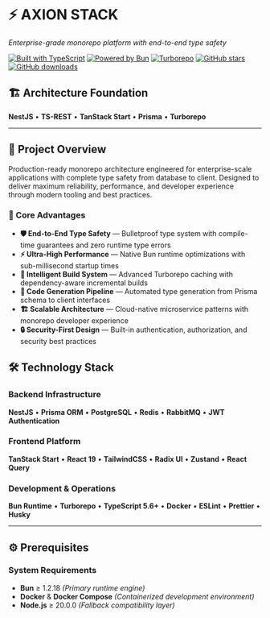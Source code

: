 # ⚡ AXION STACK

_Enterprise-grade monorepo platform with end-to-end type safety_

[![Built with TypeScript](https://img.shields.io/badge/Built%20with-TypeScript-3178c6.svg)](https://www.typescriptlang.org/)
[![Powered by Bun](https://img.shields.io/badge/Powered%20by-Bun-f472b6.svg)](https://bun.sh/)
[![Turborepo](https://img.shields.io/badge/Built%20with-Turborepo-ef4444.svg)](https://turbo.build/)
[![GitHub stars](https://img.shields.io/github/stars/DKeken/axion-stack?style=social)](https://github.com/DKeken/axion-stack/stargazers)
[![GitHub downloads](https://img.shields.io/github/downloads/DKeken/axion-stack/total?color=brightgreen)](https://github.com/DKeken/axion-stack/releases)

## 🏗️ Architecture Foundation

**NestJS** • **TS-REST** • **TanStack Start** • **Prisma** • **Turborepo**

---

## 🎯 Project Overview

Production-ready monorepo architecture engineered for enterprise-scale
applications with complete type safety from database to client. Designed to
deliver maximum reliability, performance, and developer experience through
modern tooling and best practices.

### 🚀 Core Advantages

- **🛡️ End-to-End Type Safety** — Bulletproof type system with compile-time
  guarantees and zero runtime type errors
- **⚡ Ultra-High Performance** — Native Bun runtime optimizations with
  sub-millisecond startup times
- **🔄 Intelligent Build System** — Advanced Turborepo caching with
  dependency-aware incremental builds
- **🎯 Code Generation Pipeline** — Automated type generation from Prisma schema
  to client interfaces
- **🏗️ Scalable Architecture** — Cloud-native microservice patterns with
  monorepo developer experience
- **🔒 Security-First Design** — Built-in authentication, authorization, and
  security best practices

## 🛠️ Technology Stack

### Backend Infrastructure

**NestJS** • **Prisma ORM** • **PostgreSQL** • **Redis** • **RabbitMQ** • **JWT
Authentication**

### Frontend Platform

**TanStack Start** • **React 19** • **TailwindCSS** • **Radix UI** • **Zustand**
• **React Query**

### Development & Operations

**Bun Runtime** • **Turborepo** • **TypeScript 5.6+** • **Docker** • **ESLint**
• **Prettier** • **Husky**

---

## ⚙️ Prerequisites

### System Requirements

- **Bun** ≥ 1.2.18 _(Primary runtime engine)_
- **Docker** & **Docker Compose** _(Containerized development environment)_
- **Node.js** ≥ 20.0.0 _(Fallback compatibility layer)_
